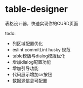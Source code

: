 # table-designer

表格设计器，快速实现你的CURD页面

todo:
- 列区域配置优化 
- eslint commitLint husky 规范
- table模版与dialog模版优化
- 增加dialog配置功能
- 增加引导功能
- 代码展示增加cv按钮
- 数据源信息可配置